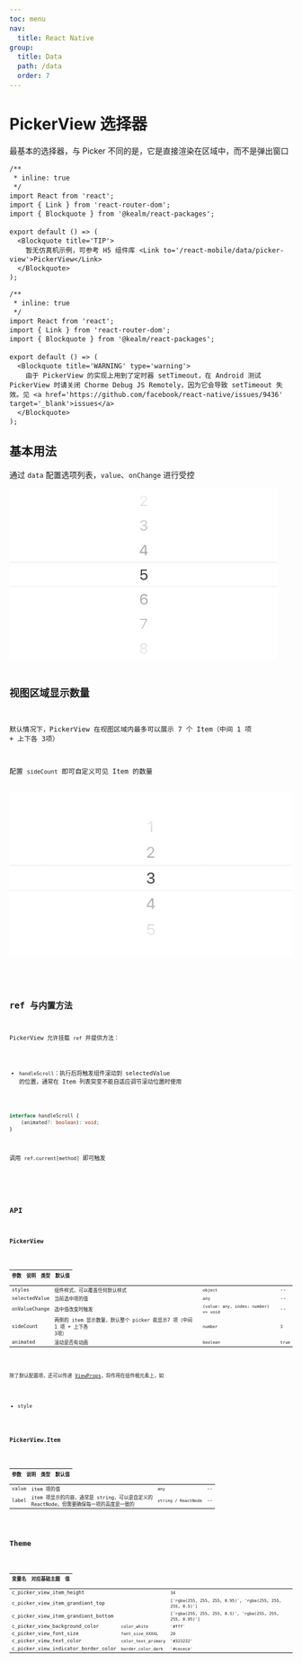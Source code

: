 ```yaml
---
toc: menu
nav:
  title: React Native
group:
  title: Data
  path: /data
  order: 7
---
```


# PickerView 选择器

最基本的选择器，与 Picker 不同的是，它是直接渲染在区域中，而不是弹出窗口

```tsx
/**
 * inline: true
 */
import React from 'react';
import { Link } from 'react-router-dom';
import { Blockquote } from '@kealm/react-packages';

export default () => (
  <Blockquote title='TIP'>
    暂无仿真机示例，可参考 H5 组件库 <Link to='/react-mobile/data/picker-view'>PickerView</Link>
  </Blockquote>
);
```

```tsx
/**
 * inline: true
 */
import React from 'react';
import { Link } from 'react-router-dom';
import { Blockquote } from '@kealm/react-packages';

export default () => (
  <Blockquote title='WARNING' type='warning'>
    由于 PickerView 的实现上用到了定时器 setTimeout，在 Android 测试 PickerView 时请关闭 Chorme Debug JS Remotely，因为它会导致 setTimeout 失效。见 <a href='https://github.com/facebook/react-native/issues/9436' target='_blank'>issues</a>
  </Blockquote>
);
```

## 基本用法

通过 `data` 配置选项列表，`value`、`onChange` 进行受控

<img src="./demos/images/picker-view-basic.png" :width="410" />

<code src='./demos/demo-base.tsx' />

## 视图区域显示数量

默认情况下，PickerView 在视图区域内最多可以展示 7 个 Item（中间 1 项 + 上下各 3项）

配置 `sideCount` 即可自定义可见 Item 的数量

<img src="./demos/images/picker-view-count.png" :width="410" />

<code src='./demos/demo-count.tsx' />

## ref 与内置方法

PickerView 允许挂载 `ref` 并提供方法：

- `handleScroll`：执行后将触发组件滚动到 selectedValue 的位置，通常在 Item 列表突变不能自适应调节滚动位置时使用

```ts
interface handleScroll {
    (animated?: boolean): void;
}
```

调用 `ref.current[method]` 即可触发

<code src='./demos/demo-ref.tsx' />

## API

### PickerView

| 参数 | 说明               | 类型         | 默认值 |
|------|--------------------|--------------|--------|
| styles        | 组件样式，可以覆盖任何默认样式                               | `object`                              | --     |
| selectedValue | 当前选中项的值                                               | `any`                                 | --     |
| onValueChange | 选中值改变时触发                                             | `(value: any, index: number) => void` | --     |
| sideCount     | 两侧的 item 显示数量，默认整个 picker 能显示7 项（中间 1 项 + 上下各 3项） | `number`                              | `3`    |
| animated      | 滚动是否有动画                                               | `boolean`                             | `true` |

除了默认配置项，还可以传递 [ViewProps](https://reactnative.cn/docs/view)，将作用在组件根元素上，如

- style

### PickerView.Item

| 参数 | 说明               | 类型         | 默认值 |
|------|--------------------|--------------|--------|
| value | item 项的值                                                  | `any`                | --     |
| label | item 项显示的内容，通常是 string，可以是自定义的 ReactNode，但需要确保每一项的高度是一致的 | `string / ReactNode` | --     |

## Theme

| **变量名** | **对应基础主题**     | **值**    |
|--------------|--------|--------------------|
| c_picker_view_item_height            |                      | `34`                                                        |
| c_picker_view_item_grandient_top     |                      | `['rgba(255, 255, 255, 0.95)', 'rgba(255, 255, 255, 0.5)']` |
| c_picker_view_item_grandient_bottom  |                      | `['rgba(255, 255, 255, 0.5)', 'rgba(255, 255, 255, 0.95)']` |
| c_picker_view_background_color       | `color_white`        | `'#fff'`                                                    |
| c_picker_view_font_size              | `font_size_XXXXL`    | `20`                                                        |
| c_picker_view_text_color             | `color_text_primary` | `'#323232'`                                                 |
| c_picker_view_indicator_border_color | `border_color_dark`  | `'#cecece'`                                                 |